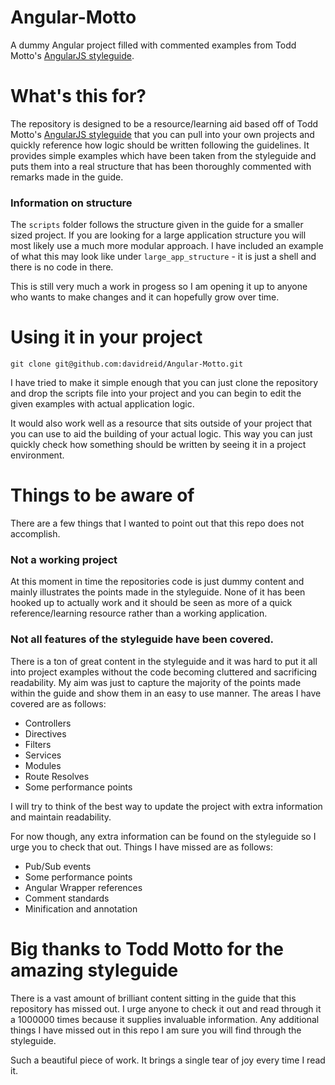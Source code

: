 Angular-Motto
=============

A dummy Angular project filled with commented examples from Todd Motto's [AngularJS styleguide](https://github.com/toddmotto/angularjs-styleguide). 

What's this for?
================

The repository is designed to be a resource/learning aid based off of Todd Motto's [AngularJS styleguide](https://github.com/toddmotto/angularjs-styleguide) that you can pull into your own projects and quickly reference how logic should be written following the guidelines. It provides simple examples which have been taken from the styleguide and puts them into a real structure that has been thoroughly commented with remarks made in the guide.

### Information on structure

The `scripts` folder follows the structure given in the guide for a smaller sized project. If you are looking for a large application structure you will most likely use a much more modular approach. I have included an example of what this may look like under `large_app_structure` - it is just a shell and there is no code in there.

This is still very much a work in progess so I am opening it up to anyone who wants to make changes and it can hopefully grow over time.

Using it in your project
========================

`git clone git@github.com:davidreid/Angular-Motto.git`

I have tried to make it simple enough that you can just clone the repository and drop the scripts file into your project and you can begin to edit the given examples with actual application logic. 

It would also work well as a resource that sits outside of your project that you can use to aid the building of your actual logic. This way you can just quickly check how something should be written by seeing it in a project environment.

Things to be aware of
=====================

There are a few things that I wanted to point out that this repo does not accomplish. 

### Not a working project

At this moment in time the repositories code is just dummy content and mainly illustrates the points made in the styleguide. None of it has been hooked up to actually work and it should be seen as more of a quick reference/learning resource rather than a working application.

### Not all features of the styleguide have been covered.

There is a ton of great content in the styleguide and it was hard to put it all into project examples without the code becoming cluttered and sacrificing readability. My aim was just to capture the majority of the points made within the guide and show them in an easy to use manner. The areas I have covered are as follows:

- Controllers
- Directives
- Filters
- Services
- Modules
- Route Resolves
- Some performance points

I will try to think of the best way to update the project with extra information and maintain readability.

For now though, any extra information can be found on the styleguide so I urge you to check that out. Things I have missed are as follows:

- Pub/Sub events
- Some performance points
- Angular Wrapper references
- Comment standards
- Minification and annotation


Big thanks to Todd Motto for the amazing styleguide
===================================================

There is a vast amount of brilliant content sitting in the guide that this repository has missed out. I urge anyone to check it out and read through it a 1000000 times because it supplies invaluable information. Any additional things I have missed out in this repo I am sure you will find through the styleguide.

Such a beautiful piece of work. It brings a single tear of joy every time I read it.
